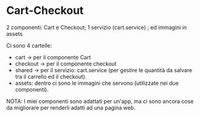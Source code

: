 # Cart-Checkout
2 componenti: Cart e Checkout; 1 servizio (cart.service) ; ed immagini in assets

Ci sono 4 cartelle:
- cart -> per il componente Cart
- checkout -> per il componente checkout
- shared -> per il servizio: cart.service (per gestire le quantità da salvare tra il carrello ed il checkout).
- assets: dentro ci sono le immagini che servono (utilizzate nei due componenti).

NOTA: I miei componenti sono adattati per un'app, ma ci sono ancora cose da migliorare per renderli adatti ad una pagina web.

